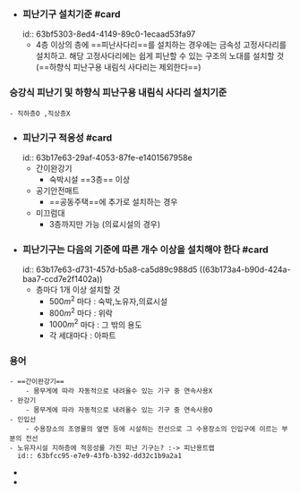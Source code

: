 - ### 피난기구 설치기준 #card
  id:: 63bf5303-8ed4-4149-89c0-1ecaad53fa97
	- 4층 이상의 층에 ==피난사다리==를 설치하는 경우에는 금속성 고정사다리를 설치하고. 해당 고정사다리에는 쉽게 피난할 수 있는 구조의 노대를 설치할 것 (==하향식 피난구용 내림식 사다리는 제외한다==)
### 승강식 피난기 및 하향식 피난구용 내림식 사다리 설치기준
	- 직하층O ,직상층X
- ### 피난기구 적응성 #card
  id:: 63b17e63-29af-4053-87fe-e1401567958e
	- 간이완강기
		- 숙박시설 ==3층== 이상
	- 공기안전매트
		- ==공동주택==에 추가로 설치하는 경우
	- 미끄럼대
		- 3층까지만 가능 (의료시설의 경우)
- ### 피난기구는 다음의 기준에 따른 개수 이상을 설치해야 한다 #card
  id:: 63b17e63-d731-457d-b5a8-ca5d89c988d5
  ((63b173a4-b90d-424a-baa7-ccd7e2f1402a))
	- 층마다 1개 이상 설치할 것
		- $500m^2$ 마다 : 숙박,노유자,의료시설
		- $800m^2$ 마다 : 위락
		- $1000m^2$ 마다 : 그 밖의 용도
		- 각 세대마다 : 아파트
### 용어
	- ==간이완강기==
		- 몸무게에 따라 자동적으로 내려올수 있는 기구 중 연속사용X
	- 완강기
		- 몸무게에 따라 자동적으로 내려올수 있는 기구 중 연속사용O
	- 인입선
		- 수용장소의 조영물의 옆면 등에 시설하는 전선으로 그 수용장소의 인입구에 이르는 부분의 전선
	- 노유자시설 지하층에 적응성를 가진 피난 기구는? :-> 피난용트랩
	  id:: 63bfcc95-e7e9-43fb-b392-dd32c1b9a2a1
-
-